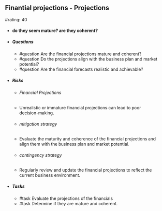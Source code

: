 ## Finantial projections - Projections
#rating: 40
- #### do they seem mature?  are they coherent?
- ##### Questions
  - #question Are the financial projections mature and coherent?
  - #question Do the projections align with the business plan and market potential?
  - #question Are the financial forecasts realistic and achievable?
- ##### Risks

  - ###### Financial Projections
  - Unrealistic or immature financial projections can lead to poor decision-making.
  - ###### mitigation strategy
  - Evaluate the maturity and coherence of the financial projections and align them with the business plan and market potential.
  - ###### contingency strategy
  - Regularly review and update the financial projections to reflect the current business environment.
- ##### Tasks
  - #task Evaluate the projections of the financials
  - #task  Determine if they are mature and coherent.


